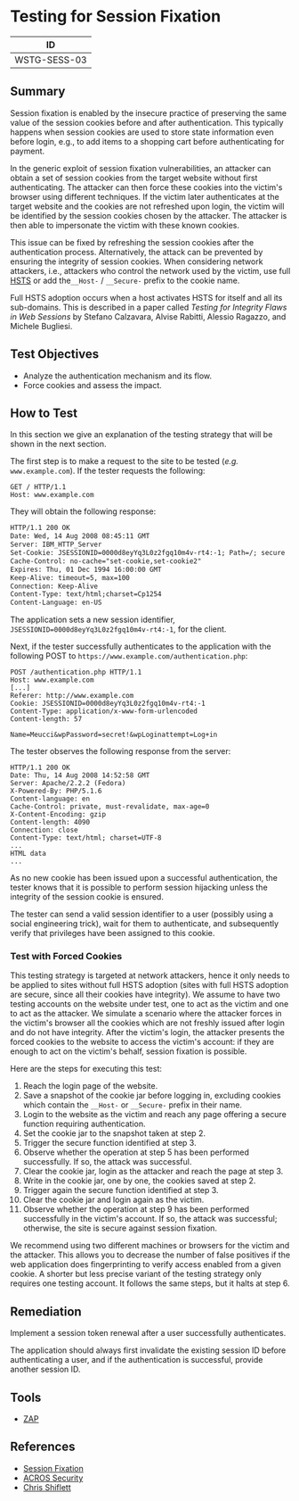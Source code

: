 # Testing for Session Fixation

|ID          |
|------------|
|WSTG-SESS-03|

## Summary

Session fixation is enabled by the insecure practice of preserving the same value of the session cookies before and after authentication. This typically happens when session cookies are used to store state information even before login, e.g., to add items to a shopping cart before authenticating for payment.

In the generic exploit of session fixation vulnerabilities, an attacker can obtain a set of session cookies from the target website without first authenticating. The attacker can then force these cookies into the victim's browser using different techniques. If the victim later authenticates at the target website and the cookies are not refreshed upon login, the victim will be identified by the session cookies chosen by the attacker. The attacker is then able to impersonate the victim with these known cookies.

This issue can be fixed by refreshing the session cookies after the authentication process. Alternatively, the attack can be prevented by ensuring the integrity of session cookies. When considering network attackers, i.e., attackers who control the network used by the victim, use full [HSTS](https://en.wikipedia.org/wiki/HTTP_Strict_Transport_Security) or add the`__Host-` / `__Secure-` prefix to the cookie name.

Full HSTS adoption occurs when a host activates HSTS for itself and all its sub-domains. This is described in a paper called *Testing for Integrity Flaws in Web Sessions* by Stefano Calzavara, Alvise Rabitti, Alessio Ragazzo, and Michele Bugliesi.

## Test Objectives

- Analyze the authentication mechanism and its flow.
- Force cookies and assess the impact.

## How to Test

In this section we give an explanation of the testing strategy that will be shown in the next section.

The first step is to make a request to the site to be tested (*e.g.* `www.example.com`). If the tester requests the following:

```http
GET / HTTP/1.1
Host: www.example.com
```

They will obtain the following response:

```html
HTTP/1.1 200 OK
Date: Wed, 14 Aug 2008 08:45:11 GMT
Server: IBM_HTTP_Server
Set-Cookie: JSESSIONID=0000d8eyYq3L0z2fgq10m4v-rt4:-1; Path=/; secure
Cache-Control: no-cache="set-cookie,set-cookie2"
Expires: Thu, 01 Dec 1994 16:00:00 GMT
Keep-Alive: timeout=5, max=100
Connection: Keep-Alive
Content-Type: text/html;charset=Cp1254
Content-Language: en-US
```

The application sets a new session identifier, `JSESSIONID=0000d8eyYq3L0z2fgq10m4v-rt4:-1`, for the client.

Next, if the tester successfully authenticates to the application with the following POST to `https://www.example.com/authentication.php`:

```http
POST /authentication.php HTTP/1.1
Host: www.example.com
[...]
Referer: http://www.example.com
Cookie: JSESSIONID=0000d8eyYq3L0z2fgq10m4v-rt4:-1
Content-Type: application/x-www-form-urlencoded
Content-length: 57

Name=Meucci&wpPassword=secret!&wpLoginattempt=Log+in
```

The tester observes the following response from the server:

```http
HTTP/1.1 200 OK
Date: Thu, 14 Aug 2008 14:52:58 GMT
Server: Apache/2.2.2 (Fedora)
X-Powered-By: PHP/5.1.6
Content-language: en
Cache-Control: private, must-revalidate, max-age=0
X-Content-Encoding: gzip
Content-length: 4090
Connection: close
Content-Type: text/html; charset=UTF-8
...
HTML data
...
```

As no new cookie has been issued upon a successful authentication, the tester knows that it is possible to perform session hijacking unless the integrity of the session cookie is ensured.

The tester can send a valid session identifier to a user (possibly using a social engineering trick), wait for them to authenticate, and subsequently verify that privileges have been assigned to this cookie.

### Test with Forced Cookies

This testing strategy is targeted at network attackers, hence it only needs to be applied to sites without full HSTS adoption (sites with full HSTS adoption are secure, since all their cookies have integrity). We assume to have two testing accounts on the website under test, one to act as the victim and one to act as the attacker. We simulate a scenario where the attacker forces in the victim's browser all the cookies which are not freshly issued after login and do not have integrity. After the victim's login, the attacker presents the forced cookies to the website to access the victim's account: if they are enough to act on the victim's behalf, session fixation is possible.

Here are the steps for executing this test:

1. Reach the login page of the website.
2. Save a snapshot of the cookie jar before logging in, excluding cookies which contain the `__Host-` or `__Secure-` prefix in their name.
3. Login to the website as the victim and reach any page offering a secure function requiring authentication.
4. Set the cookie jar to the snapshot taken at step 2.
5. Trigger the secure function identified at step 3.
6. Observe whether the operation at step 5 has been performed successfully. If so, the attack was successful.
7. Clear the cookie jar, login as the attacker and reach the page at step 3.
8. Write in the cookie jar, one by one, the cookies saved at step 2.
9. Trigger again the secure function identified at step 3.
10. Clear the cookie jar and login again as the victim.
11. Observe whether the operation at step 9 has been performed successfully in the victim's account. If so, the attack was successful; otherwise, the site is secure against session fixation.

We recommend using two different machines or browsers for the victim and the attacker. This allows you to decrease the number of false positives if the web application does fingerprinting to verify access enabled from a given cookie. A shorter but less precise variant of the testing strategy only requires one testing account. It follows the same steps, but it halts at step 6.

## Remediation

Implement a session token renewal after a user successfully authenticates.

The application should always first invalidate the existing session ID before authenticating a user, and if the authentication is successful, provide another session ID.

## Tools

- [ZAP](https://www.zaproxy.org)

## References

- [Session Fixation](https://owasp.org/www-community/attacks/Session_fixation)
- [ACROS Security](https://www.acrossecurity.com/papers/session_fixation.pdf)
- [Chris Shiflett](http://shiflett.org/articles/session-fixation)
